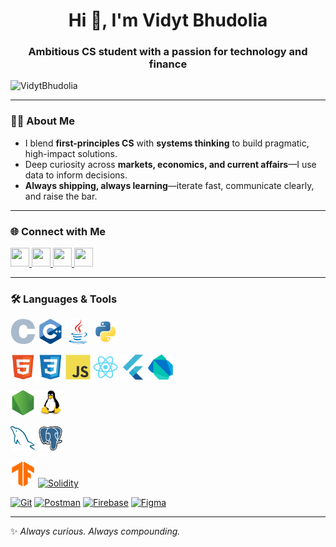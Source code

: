 <h1 align="center">Hi 👋, I'm Vidyt Bhudolia</h1>
<h3 align="center">Ambitious CS student with a passion for technology and finance</h3>

<p align="left">
  <img src="https://komarev.com/ghpvc/?username=VidytBhudolia&label=Profile%20views&color=0e75b6&style=flat" alt="VidytBhudolia" />
</p>

---

### 👨‍💻 About Me
- I blend **first-principles CS** with **systems thinking** to build pragmatic, high-impact solutions.  
- Deep curiosity across **markets, economics, and current affairs**—I use data to inform decisions.  
- **Always shipping, always learning**—iterate fast, communicate clearly, and raise the bar.

---

### 🌐 Connect with Me
<p align="left">
  <a href="https://linkedin.com/in/vidyt-bhudolia" target="_blank">
    <img src="https://cdn.jsdelivr.net/gh/devicons/devicon/icons/linkedin/linkedin-original.svg" height="30" width="30" />
  </a>
  <a href="https://github.com/VidytBhudolia" target="_blank">
    <img src="https://cdn.jsdelivr.net/gh/devicons/devicon/icons/github/github-original.svg" height="30" width="30" />
  </a>
  <a href="mailto:vbhudolia_be23@thapar.edu" target="_blank">
    <img src="https://img.icons8.com/fluency/48/gmail-new.png" height="30" width="30" />
  </a>
  <a href="https://leetcode.com/u/VidytBhudolia/" target="_blank">
    <img src="https://img.icons8.com/external-tal-revivo-color-tal-revivo/48/external-level-up-your-coding-skills-and-quickly-land-a-job-logo-color-tal-revivo.png" height="30" width="30" />
  </a>
</p>

---

### 🛠️ Languages & Tools
<p align="left">
  <!-- Core Languages -->
  <a href="#" target="_blank"><img src="https://raw.githubusercontent.com/devicons/devicon/master/icons/c/c-original.svg" width="40" height="40" alt="C"/></a>
  <a href="#" target="_blank"><img src="https://raw.githubusercontent.com/devicons/devicon/master/icons/cplusplus/cplusplus-original.svg" width="40" height="40" alt="C++"/></a>
  <a href="#" target="_blank"><img src="https://raw.githubusercontent.com/devicons/devicon/master/icons/java/java-original.svg" width="40" height="40" alt="Java"/></a>
  <a href="#" target="_blank"><img src="https://raw.githubusercontent.com/devicons/devicon/master/icons/python/python-original.svg" width="40" height="40" alt="Python"/></a>

  <!-- Web + Frontend -->
  <a href="#" target="_blank"><img src="https://raw.githubusercontent.com/devicons/devicon/master/icons/html5/html5-original.svg" width="40" height="40" alt="HTML5"/></a>
  <a href="#" target="_blank"><img src="https://raw.githubusercontent.com/devicons/devicon/master/icons/css3/css3-original.svg" width="40" height="40" alt="CSS3"/></a>
  <a href="#" target="_blank"><img src="https://raw.githubusercontent.com/devicons/devicon/master/icons/javascript/javascript-original.svg" width="40" height="40" alt="JavaScript"/></a>
  <a href="#" target="_blank"><img src="https://raw.githubusercontent.com/devicons/devicon/master/icons/react/react-original.svg" width="40" height="40" alt="React"/></a>
  <a href="#" target="_blank"><img src="https://raw.githubusercontent.com/devicons/devicon/master/icons/flutter/flutter-original.svg" width="40" height="40" alt="Flutter"/></a>
  <a href="#" target="_blank"><img src="https://raw.githubusercontent.com/devicons/devicon/master/icons/dart/dart-original.svg" width="40" height="40" alt="Dart"/></a>

  <!-- Backend + Platforms -->
  <a href="#" target="_blank"><img src="https://raw.githubusercontent.com/devicons/devicon/master/icons/nodejs/nodejs-original.svg" width="40" height="40" alt="NodeJS"/></a>
  <a href="#" target="_blank"><img src="https://raw.githubusercontent.com/devicons/devicon/master/icons/linux/linux-original.svg" width="40" height="40" alt="Linux"/></a>

  <!-- Databases -->
  <a href="#" target="_blank"><img src="https://raw.githubusercontent.com/devicons/devicon/master/icons/mysql/mysql-original.svg" width="40" height="40" alt="MySQL"/></a>
  <a href="#" target="_blank"><img src="https://raw.githubusercontent.com/devicons/devicon/master/icons/postgresql/postgresql-original.svg" width="40" height="40" alt="PostgreSQL"/></a>

  <!-- AI/ML + Web3 -->
  <a href="#" target="_blank"><img src="https://raw.githubusercontent.com/devicons/devicon/master/icons/tensorflow/tensorflow-original.svg" width="40" height="40" alt="TensorFlow"/></a>
  <a href="https://soliditylang.org/" target="_blank"><img src="https://cdn.jsdelivr.net/gh/devicons/devicon/icons/solidity/solidity-original.svg" width="40" height="40" alt="Solidity"/></a>

  <!-- Tooling -->
  <a href="#" target="_blank"><img src="https://www.vectorlogo.zone/logos/git-scm/git-scm-icon.svg" width="40" height="40" alt="Git"/></a>
  <a href="#" target="_blank"><img src="https://cdn.jsdelivr.net/gh/devicons/devicon/icons/postman/postman-original.svg" width="40" height="40" alt="Postman"/></a>
  <a href="#" target="_blank"><img src="https://www.vectorlogo.zone/logos/firebase/firebase-icon.svg" width="40" height="40" alt="Firebase"/></a>
  <a href="#" target="_blank"><img src="https://www.vectorlogo.zone/logos/figma/figma-icon.svg" width="40" height="40" alt="Figma"/></a>
</p>

---

✨ *Always curious. Always compounding.*  
